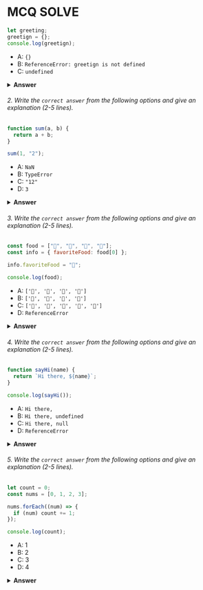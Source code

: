 <div>
  <h1>MCQ SOLVE</h1>
</div>



```javascript
let greeting;
greetign = {};
console.log(greetign);
```

- A: `{}`
- B: `ReferenceError: greetign is not defined`
- C: `undefined`

<details><summary><b>Answer</b></summary>
<p>

#### Answer: B: `ReferenceError: greetign is not defined`


<i>WExplanation: In this code, greetign is not declared as a variable, and there is a typo in the variable name. When we run this code, we will get `ReferenceError: greetign is not defined` error.</i>

</p>
</details>

###### 2. Write the `correct answer` from the following options and give an explanation (2-5 lines).

```javascript
function sum(a, b) {
  return a + b;
}

sum(1, "2");
```

- A: `NaN`
- B: `TypeError`
- C: `"12"`
- D: `3`

<details><summary><b>Answer</b></summary>
<p>

#### Answer: C: `"12"`

<i>In the sum function, you are attempting to add a number (1) and a string ("2") together.
since the original second argument was a string, JavaScript concatenates the values, resulting in "12".So, the correct answer is C: "12".
</i>

</p>
</details>

###### 3. Write the `correct answer` from the following options and give an explanation (2-5 lines).

```javascript
const food = ["🍕", "🍫", "🥑", "🍔"];
const info = { favoriteFood: food[0] };

info.favoriteFood = "🍝";

console.log(food);
```

- A: `['🍕', '🍫', '🥑', '🍔']`
- B: `['🍝', '🍫', '🥑', '🍔']`
- C: `['🍝', '🍕', '🍫', '🥑', '🍔']`
- D: `ReferenceError`

<details><summary><b>Answer</b></summary>
<p>

#### Answer: A: `['🍕', '🍫', '🥑', '🍔']`

<i>here start with an array called food containing four emoji elements: ["🍕", "🍫", "🥑", "🍔"].

Then create an object info with a property favoriteFood, which is initially set to the first element of the food array: "🍕".

Then modify the info.favoriteFood property by assigning it a new value, "🍝". This change only affects the info object and has no direct impact on the food array.

As a result, when we log the food array, it remains unchanged:


</i>

</p>
</details>

###### 4. Write the `correct answer` from the following options and give an explanation (2-5 lines).

```javascript
function sayHi(name) {
  return `Hi there, ${name}`;
}

console.log(sayHi());
```

- A: `Hi there,`
- B: `Hi there, undefined`
- C: `Hi there, null`
- D: `ReferenceError`

<details><summary><b>Answer</b></summary>
<p>

#### Answer: B: `Hi there, undefined`

<i>In the code the sayHi function expects a name parameter, but when we call the function, we don't provide any arguments.In JavaScript, if a function expects parameters but don't pass them when calling the function, those parameters will be undefined by default.So the output:Hi there, undefined </i>

</p>
</details>

###### 5. Write the `correct answer` from the following options and give an explanation (2-5 lines).

```javascript
let count = 0;
const nums = [0, 1, 2, 3];

nums.forEach((num) => {
  if (num) count += 1;
});

console.log(count);
```

- A: 1
- B: 2
- C: 3
- D: 4

<details><summary><b>Answer</b></summary>
<p>

#### Answer: C: 3

<i>In the code we are finding the current num is truthy , and if it is, you increment the count variable by 1.The first value of array is 0 which is falsy so the count variable will not increase.But for the other valuse as they are truthy so count variable will increase by 1 for forEach loop.Finally it will produce 3 as output.</i>

</p>
</details>
